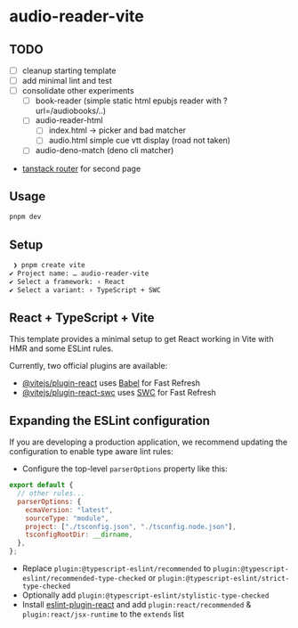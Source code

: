 # audio-reader-vite

## TODO

- [ ] cleanup starting template
- [ ] add minimal lint and test
- [ ] consolidate other experiments
  - [ ] book-reader (simple static html epubjs reader with ?url=/audiobooks/..)
  - [ ] audio-reader-html
    - [ ] index.html -> picker and bad matcher
    - [ ] audio.html simple cue vtt display (road not taken)
  - [ ] audio-deno-match (deno cli matcher)
- [tanstack router](https://tanstack.com/router/latest/docs/framework/react/quick-start) for second page

## Usage

```bash
pnpm dev
```

## Setup

```bash
 ❯ pnpm create vite
✔ Project name: … audio-reader-vite
✔ Select a framework: › React
✔ Select a variant: › TypeScript + SWC
```

## React + TypeScript + Vite

This template provides a minimal setup to get React working in Vite with HMR and some ESLint rules.

Currently, two official plugins are available:

- [@vitejs/plugin-react](https://github.com/vitejs/vite-plugin-react/blob/main/packages/plugin-react/README.md) uses [Babel](https://babeljs.io/) for Fast Refresh
- [@vitejs/plugin-react-swc](https://github.com/vitejs/vite-plugin-react-swc) uses [SWC](https://swc.rs/) for Fast Refresh

## Expanding the ESLint configuration

If you are developing a production application, we recommend updating the configuration to enable type aware lint rules:

- Configure the top-level `parserOptions` property like this:

```js
export default {
  // other rules...
  parserOptions: {
    ecmaVersion: "latest",
    sourceType: "module",
    project: ["./tsconfig.json", "./tsconfig.node.json"],
    tsconfigRootDir: __dirname,
  },
};
```

- Replace `plugin:@typescript-eslint/recommended` to `plugin:@typescript-eslint/recommended-type-checked` or `plugin:@typescript-eslint/strict-type-checked`
- Optionally add `plugin:@typescript-eslint/stylistic-type-checked`
- Install [eslint-plugin-react](https://github.com/jsx-eslint/eslint-plugin-react) and add `plugin:react/recommended` & `plugin:react/jsx-runtime` to the `extends` list

